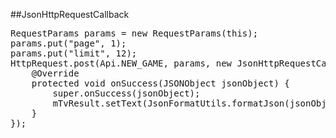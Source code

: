 ##JsonHttpRequestCallback
<pre>
RequestParams params = new RequestParams(this);
params.put("page", 1);
params.put("limit", 12);
HttpRequest.post(Api.NEW_GAME, params, new JsonHttpRequestCallback() {
    @Override
    protected void onSuccess(JSONObject jsonObject) {
        super.onSuccess(jsonObject);
        mTvResult.setText(JsonFormatUtils.formatJson(jsonObject.toJSONString()));
    }
});
</pre>